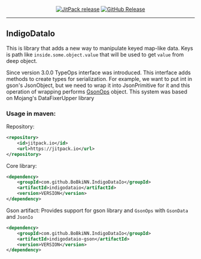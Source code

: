 <p align="center">
<a href="https://jitpack.io/#BoBkiNN/IndigoDataIo"><img style="align: center" 
src="https://jitpack.io/v/BoBkiNN/IndigoDataIo.svg" alt="JitPack release"></a>
<a href="https://github.com/BoBkiNN/IndigoDataIo/releases/latest"><img alt="GitHub Release" 
src="https://img.shields.io/github/v/release/BoBkiNN/IndigoDataIO"></a>
</p>

---
## IndigoDataIo

This is library that adds a new way to manipulate keyed map-like data.
Keys is path like `inside.some.object.value` that will be used to get `value` from deep object.

Since version 3.0.0 TypeOps interface was introduced.
This interface adds methods to create types for serialization.
For example, we want to put int in gson's JsonObject, 
but we need to wrap it into JsonPrimitive for it and this operation of wrapping performs 
[GsonOps](indigodataio-gson/src/main/java/xyz/bobkinn/indigodataio/gson/GsonOps.java) object.
This system was based on Mojang's DataFixerUpper library

### Usage in maven:
Repository:
```xml
<repository>
    <id>jitpack.io</id>
    <url>https://jitpack.io</url>
</repository>
```

Core library:
```xml
<dependency>
    <groupId>com.github.BoBkiNN.IndigoDataIo</groupId>
    <artifactId>indigodataio</artifactId>
    <version>VERSION</version>
</dependency>
```

Gson artifact: Provides support for gson library and `GsonOps` with `GsonData` and `JsonIo`
```xml
<dependency>
    <groupId>com.github.BoBkiNN.IndigoDataIo</groupId>
    <artifactId>indigodataio-gson</artifactId>
    <version>VERSION</version>
</dependency>
```

